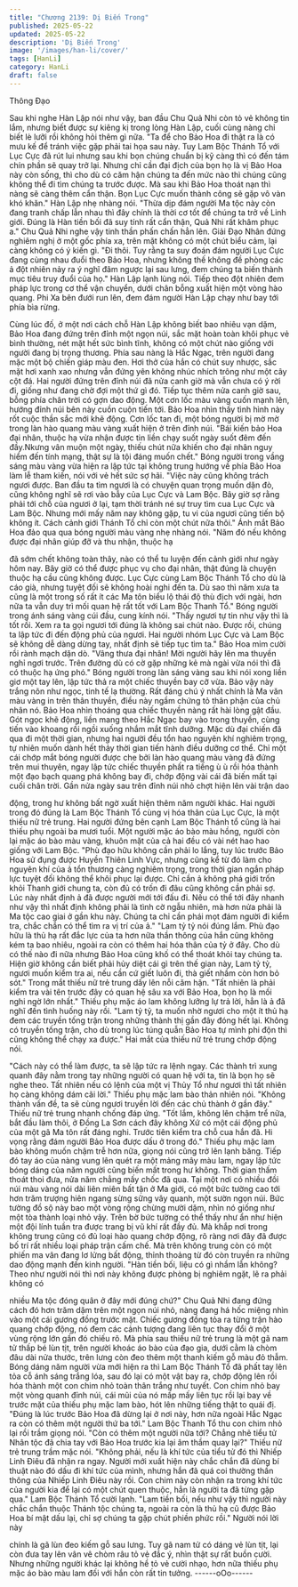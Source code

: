 ```yaml
---
title: "Chương 2139: Dị Biến Trong"
published: 2025-05-22
updated: 2025-05-22
description: 'Dị Biến Trong'
image: '/images/han-li/cover/'
tags: [HanLi]
category: HanLi
draft: false
---
```


Thông Đạo

Sau khi nghe Hàn Lập nói như vậy, ban đầu Chu Quả Nhi còn tỏ
vẻ không tin lắm, nhưng biết được sự kiêng kị trong lòng Hàn
Lập, cuối cùng nàng chỉ biết lè lưỡi rồi không hỏi thêm gì nữa.
"Ta để cho Bảo Hoa đi thật ra là có mưu kế để tránh việc gặp phải
tai họa sau này. Tuy Lam Bộc Thánh Tổ với Lục Cực đã rút lui
nhưng sau khi bọn chúng chuẩn bị kỹ càng thì có đến tám chín
phần sẽ quay trở lại. Nhưng chỉ cần đại địch của bọn họ là vị Bảo
Hoa này còn sống, thì cho dù có căm hận chúng ta đến mức nào
thì chúng cũng không thể đi tìm chúng ta trước được. Mà sau khi
Bảo Hoa thoát nạn thì nàng sẽ càng thêm cẩn thận. Bọn Lục Cực
muốn thành công sẽ gặp vô vàn khó khăn." Hàn Lập nhẹ nhàng
nói.
"Thừa dịp đám người Ma tộc này còn đang tranh chấp lẫn nhau
thì đây chính là thời cơ tốt để chúng ta trở về Linh giới. Đúng là
Hàn tiền bối đã suy tính rất cẩn thận, Quả Nhi rất khâm phục a."
Chu Quả Nhi nghe vậy tinh thần phấn chấn hẳn lên.
Giải Đạo Nhân đứng nghiêm nghị ở một gốc phía xa, trên mặt
không có một chút biểu cảm, lại càng không có ý kiến gì.
"Đi thôi. Tuy rằng ta suy đoán đám người Lục Cực đang cùng
nhau đuổi theo Bảo Hoa, nhưng không thế không đề phòng các ả
đột nhiên nảy ra ý nghĩ đâm ngược lại sau lưng, đem chúng ta
biến thành mục tiêu truy đuổi của họ." Hàn Lập lạnh lùng nói. Tiếp
theo đột nhiên đem pháp lực trong cơ thể vận chuyển, dưới chân
bỗng xuất hiện một vòng hào quang.
Phi Xa bên đưới run lên, đem đám người Hàn Lập chạy như bay
tới phía bìa rừng.

Cùng lúc đố, ở một nơi cách chỗ Hàn Lập không biết bao nhiêu
vạn dặm, Bảo Hoa đang đứng trên đỉnh một ngọn núi, sắc mặt
hoàn toàn khôi phục vẻ bình thường, nét mặt hết sức bình tĩnh,
không có một chút nào giống với người đang bị trọng thương.
Phía sau nàng là Hắc Ngạc, trên người đang mặc một bộ chiến
giáp màu đen. Hơi thở của hắn có chút suy nhược, sắc mặt hơi
xanh xao nhưng vẫn đứng yên không nhúc nhích trông như một
cây cột đá.
Hai người đứng trên đỉnh núi đã nửa canh giờ mà vẫn chưa có ý
rời đi, giống như đang chờ đợi một thứ gì đó.
Tiếp tục thêm nửa canh giờ sau, bỗng phía chân trời có gợn dao
động. Một cơn lốc màu vàng cuốn mạnh lên, hướng đỉnh núi bên
này cuồn cuộn tiến tới.
Bảo Hoa nhìn thấy tình hình này rốt cuộc thần sắc mới khẽ động.
Cơn lốc tan đi, một bóng người bị mờ mờ trong làn hào quang
màu vàng xuất hiện ở trên đỉnh núi.
"Bái kiến bảo Hoa đại nhân, thuộc hạ vừa nhận được tin liền chạy
suốt ngày suốt đêm đến đầy.Nkưng vân muộn một ngày, thiếu
chút nữa khiến cho đại nhân nguy hiểm đến tính mạng, thật sự là
tội đáng muốn chết." Bóng người trong vầng sáng màu vàng vừa
hiện ra lập tức tại không trung hướng về phía Bảo Hoa làm lễ
tham kiến, nói với vẻ hết sức sợ hãi.
"Việc này cũng không trách ngươi được. Ban đầu ta tìm ngươi là
có chuyện quan trọng muốn dặn đò, cũng không nghĩ sẽ rơi vào
bẫy của Lục Cực và Lam Bộc. Bây giờ sợ rằng phải tới chỗ của
ngươi ở lại, tạm thời tránh né sự truy tìm cua Lục Cực và Lam
Bộc. Nhưng mới mấy năm nay không gặp, tu vi của ngươi cũng
tiến bộ không ít. Cách cảnh giới Thánh Tổ chỉ còn một chút nữa
thôi." Ánh mắt Bảo Hoa đảo qua qua bóng người màu vàng nhẹ
nhàng nói.
"Năm đó nếu không được đại nhân giúp đỡ và thu nhận, thuộc hạ

đã sớm chết không toàn thây, nào có thể tu luyện đến cảnh giới
như ngày hôm nay. Bây giờ có thể được phục vụ cho đại nhân,
thật đúng là chuyện thuộc hạ cầu cũng không được. Lục Cực
cùng Lam Bộc Thánh Tổ cho dù là cáo già, nhưng tuyệt đối sẽ
không hoài nghi đến ta. Dù sao thì năm xưa ta cũng là một trong
số rất ít các Ma tôn biểu lộ thái độ thù địch với ngài, hơn nữa ta
vẫn duy trì mối quan hệ rất tốt với Lam Bộc Thanh Tổ." Bóng
người trong ánh sáng vàng cúi đầu, cung kính nói.
"Thấy ngươi tự tin như vậy thì là tốt rồi. Xem ra ta gọi ngươi tới
đúng là không sai chút nào. Được rồi, chúng ta lập tức đi đến
động phủ của ngươi. Hai người nhóm Lục Cực và Lam Bộc sẽ
không dễ dàng dừng tay, nhất định sẽ tiếp tục tìm ta." Bảo Hoa
mỉm cười rồi rành mạch dặn dò.
"Vâng thưa đại nhân! Mời người hãy lên ma thuyền nghỉ ngơi
trước. Trên đường dù có cờ gặp những kẻ mà ngài vừa nói thì đã
có thuộc hạ ứng phó." Bóng người trong làn sáng vàng sau khi
nói xong liền giơ một tay lên, lập tức thả ra một chiếc thuyền bay
cỡ vừa.
Bảo vậy này trắng nõn như ngọc, tinh tế lạ thường. Rất đáng chú
ý nhất chính là Ma văn màu vàng in trên thân thuyền, điều này
ngầm chứng tỏ thân phận của chủ nhân nó.
Bảo Hoa nhìn thoáng qua chiếc thuyền nàng rất hài lòng gật đầu.
Gót ngọc khẽ động, liền mang theo Hắc Ngạc bay vào trong
thuyền, cùng tiến vào khoang rồi ngồi xuống nhắm mắt tĩnh
dưỡng.
Mặc dù đại chiến đã qua đi một thời gian, nhưng hai người đều
tổn hao nguyên khí nghiêm trọng, tự nhiên muốn dành hết thảy
thời gian tiến hành điều dưỡng cơ thể.
Chỉ một cái chớp mắt bóng người được che bởi làn hào quang
màu vàng đã đứng trên mui thuyên, ngay lập tức chiếc thuyền
phất ra tiếng ù ù rồi hóa thành một đạo bạch quang phá không
bay đi, chớp động vài cái đã biến mất tại cuối chân trời.
Gần nửa ngày sau trên đỉnh núi nhỏ chợt hiện lên vài trận dao

động, trong hư không bất ngờ xuất hiện thêm năm người khác.
Hai người trong đó đúng là Lam Bộc Thánh Tổ cùng vị hóa thân
của Lục Cực, là một thiếu nữ trẻ trung.
Hai người đứng bên cạnh Lam Bộc Thánh tổ cũng là hai thiếu
phụ ngoài ba mươi tuổi. Một người mặc áo bào màu hồng, người
còn lại mặc áo bào màu vàng, khuôn mặt của cả hai đều có vài
nét hao hao giống với Lam Bộc.
"Phù đạo hữu không cần phải lo lắng, tuy lúc trước Bảo Hoa sử
đụng được Huyền Thiên Linh Vực, nhưng cũng kể từ đó làm cho
nguyên khí của ả tổn thương càng nghiêm trọng, trong thời gian
ngắn pháp lực tuyệt đối không thể khôi phục lại được. Chỉ cần ả
không phá giới trốn khỏi Thanh giới chung ta, còn đủ có trốn đi
đâu cũng không cần phải sợ. Lúc này nhất định ả đã được người
mới tới đấu đi. Nếu có thể tới đây nhanh như vậy thì nhất định
không phải là tình cờ ngẫu nhiên, mà hơn nửa phải là Ma tộc cao
giai ở gần khu này. Chúng ta chỉ cần phái mọt đám người đi kiểm
tra, chắc chắn có thể tìm ra vị trí của ả."
"Lam tỷ tỷ nói đúng lắm. Phù đạo hữu là thủ hạ rất đắc lực của ta
hơn nữa thần thông của hắn cũng không kém ta bao nhiêu, ngoài
ra còn có thêm hai hóa thân của tỷ ở đây. Cho dù có thế nào đi
nữa nhưng Bảo Hoa cũng khố có thể thoát khỏi tay chúng ta. Hiện
giờ không cần biết phải hủy diệt cái gì trên thế gian này, Lam tỷ tỷ,
ngươi muốn kiểm tra ai, nếu cần cứ giết luôn đi, thà giết nhầm
còn hơn bỏ sót." Trong mắt thiếu nữ trẻ trung dấy lên nỗi căm
hận.
"Tất nhiên là phải kiểm tra vài tên trước đây có quan hệ sâu xa với
Bảo Hoa, bọn họ là mối nghi ngờ lớn nhất." Thiếu phụ mặc áo lam
không lưỡng lự trả lời, hẳn là ả đã nghĩ đến tình huống này rồi.
"Lam tỷ tỷ, ta muốn nhờ ngươi cho một ít thủ hạ đem các truyền
tống trận trong những thành thị gần đây đóng hết lại. Không có
truyền tống trận, cho dù trong lúc túng quẫn Bảo Hoa tự mình phi
độn thì cũng không thể chạy xa được." Hai mắt của thiếu nữ trẻ
trung chớp động nói.

"Cách này có thể làm được, ta sẽ lập tức ra lệnh ngay. Các thành
trì xung quanh đây nằm trong tay những người có quan hệ với ta,
tin là bọn họ sẽ nghe theo. Tất nhiên nếu có lệnh của một vị Thủy
Tổ như ngươi thì tất nhiên họ càng không dám cãi lời." Thiếu phụ
mặc lam bào thản nhiên nói.
"Không thành vấn đề, ta sẽ cùng ngươi truyền lời đến các chủ
thành ở gần đây." Thiếu nữ trẻ trung nhanh chống đáp ứng.
"Tốt lắm, không lên chậm trể nữa, bắt đầu làm thôi, ở Đồng La
Sơn cách đây không Xứ có một cái động phủ của một gã Ma tôn
rất đáng nghi. Trước tiên kiểm tra chỗ cua hắn đã. Hi vọng rằng
đám người Bảo Hoa được dấu ở trong đó." Thiếu phụ mặc lam
bào không muốn chậm trễ hơn nữa, giọng nói cũng trở lên lạnh
băng.
Tiếp đó tay áo của nàng vung lên quét ra một mảng mây màu
lam, ngay lập tức bóng dáng của năm người cũng biến mất trong
hư không.
Thời gian thấm thoát thoi đưa, nửa năm chẳng mấy chốc đã qua.
Tại một nơi có nhiều đồi núi màu vàng nói dài liên miên bất tận ở
Ma giới, có một bức tường cao tới hơn trăm trượng hiên ngang
sừng sững vây quanh, một sườn ngọn núi.
Bức tường đồ sộ này bao một vòng rộng chừng mười dặm, nhìn
nó giống như một tòa thành loại nhỏ vậy.
Trên bờ bức tường có thể thấy như ẩn như hiện một đội lính tuần
tra được trang bị vũ khí rất đầy đủ. Mà khắp nơi trong không trung
cũng có đủ loại hào quang chớp động, rõ ràng nơi đây đã được
bố trí rất nhiều loại pháp trận cấm chế.
Mà trên không trung còn có một phiến ma vân đang lơ lửng bất
động, thỉnh thoảng từ đó còn truyền ra những dao động mạnh đến
kinh người.
"Hàn tiền bối, liệu có gì nhầm lẫn không? Theo như người nói thì
nơi này không được phòng bị nghiêm ngặt, lẽ ra phải không có

nhiều Ma tộc đóng quân ở đây mới đúng chứ?" Chu Quả Nhi đang
đứng cách đó hơn trăm dặm trên một ngọn núi nhỏ, nàng đang há
hốc miệng nhìn vào một cái gương đồng trước mặt.
Chiếc gương đồng tỏa ra từng trận hào quang chớp động, nó
đem các cảnh tượng đang liên tục thay đổi ở một vùng rộng lớn
gần đó chiếu rõ.
Mà phía sau thiếu nữ trẻ trung là một gã nam tử thấp bé lùn tịt,
trên người khoác áo bào của đạo gia, dưới cằm là chòm đâu dài
nửa thước, trên lưng còn đeo thêm một thanh kiếm gỗ màu đỏ
thẫm.
Bóng dáng năm người vừa mới hiện ra thì Lam Bộc Thánh Tổ đã
phất tay lên tỏa cỗ ánh sáng trắng lóa, sau đó lại có một vật bay
ra, chớp động lên rồi hóa thành một con chim nhỏ toàn thân trắng
như tuyết.
Con chim nhỏ bay một vòng quanh đỉnh núi, cái mũi của nó mấp
mấy liên tục rồi lại bay về trước mặt của thiếu phụ mặc lam bào,
hót lên những tiếng thật to quái đị.
"Đúng là lúc trước Bảo Hoa đã dừng lại ở nơi này, hơn nữa ngoài
Hắc Ngạc ra còn có thêm một người thứ ba tới." Lam Bộc Thanh
Tổ thu con chim nhỏ lại rồi trầm giọng nói.
"Còn có thêm một người nữa tới? Chẳng nhẽ tiểu tử Nhân tộc đã
chia tay với Bảo Hoa trước kia lại âm thầm quay lại?" Thiếu nữ trẻ
trung trầm mặc nói.
"Không phải, nếu là khí tức của tiểu tử đó thì Nhiếp Linh Điêu đã
nhận ra ngay. Người mới xuất hiện này chắc chắn đã dùng bí
thuật nào đó dấu đi khí tức của mình, nhưng hắn đã quá coi
thường thần thông của Nhiếp Linh Điêu này rồi. Con chim này còn
nhận ra trong khí tức của người kia để lại có một chút quen thuộc,
hẳn là người ta đã từng gặp qua." Lam Bộc Thánh Tổ cười lạnh.
"Lam tiền bối, nếu như vậy thì người này chắc chắn thuộc Thánh
tộc chúng ta, ngoài ra còn là thủ hạ cũ được Bảo Hoa bí mật dấu
lại, chỉ sợ chúng ta gặp chút phiền phức rồi." Người nói lời này

chính là gã lùn đeo kiếm gỗ sau lưng.
Tuy gã nam tử có dáng vẻ lùn tịt, lại còn đưa tay lên vân vê chòm
râu tỏ vẻ đắc ý, nhìn thật sự rất buồn cười. Nhưng những người
khác lại không hề tỏ vẻ cười nhạo, hơn nữa thiếu phụ mặc áo bào
màu lam đối với hắn còn rất tin tưởng.
------oOo------
